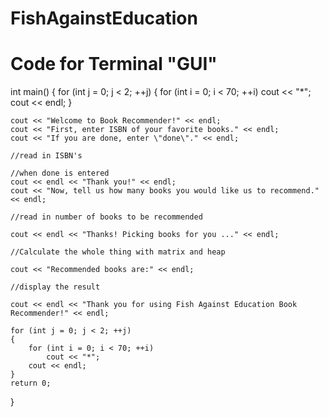 # FishAgainstEducation

# Code for Terminal "GUI"
int main()
{
    for (int j = 0; j < 2; ++j)
    {
        for (int i = 0; i < 70; ++i)
            cout << "*";
        cout << endl;
    }

    cout << "Welcome to Book Recommender!" << endl;
    cout << "First, enter ISBN of your favorite books." << endl;
    cout << "If you are done, enter \"done\"." << endl;

    //read in ISBN's

    //when done is entered
    cout << endl << "Thank you!" << endl;
    cout << "Now, tell us how many books you would like us to recommend." << endl;

    //read in number of books to be recommended

    cout << endl << "Thanks! Picking books for you ..." << endl;

    //Calculate the whole thing with matrix and heap

    cout << "Recommended books are:" << endl;

    //display the result

    cout << endl << "Thank you for using Fish Against Education Book Recommender!" << endl;
    
    for (int j = 0; j < 2; ++j)
    {
        for (int i = 0; i < 70; ++i)
            cout << "*";
        cout << endl;
    }
    return 0; 
}
